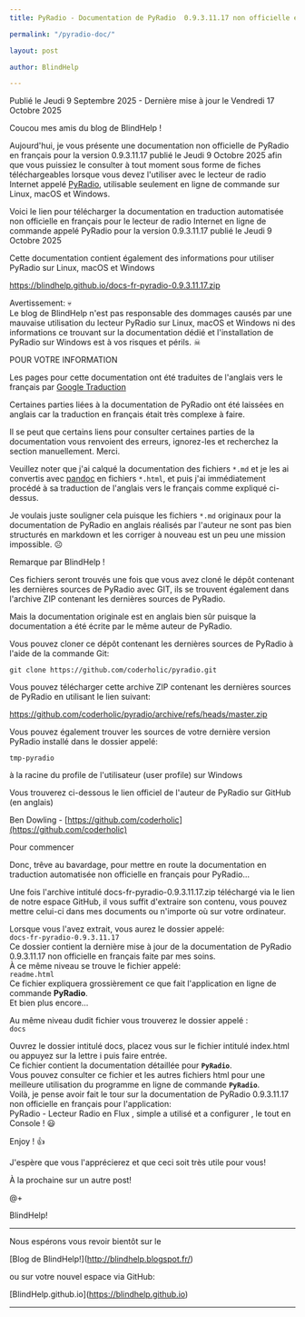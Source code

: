 ```yaml
---
title: PyRadio - Documentation de PyRadio  0.9.3.11.17 non officielle en français pour le lecteur de radio Internet en ligne de commande

permalink: "/pyradio-doc/"

layout: post

author: BlindHelp

---
```




<footer>Publié le Jeudi 9 Septembre 2025 - Dernière mise à jour le Vendredi 17 Octobre 2025</footer>



Coucou mes amis du blog de BlindHelp !



Aujourd'hui, je vous présente une documentation non officielle de PyRadio en français pour la version 0.9.3.11.17 publié le Jeudi 9 Octobre 2025 afin que vous puissiez le consulter à tout moment sous forme de fiches téléchargeables lorsque vous devez l'utiliser avec le lecteur de radio Internet appelé [PyRadio](https://github.com/coderholic/pyradio), utilisable seulement en ligne de commande sur Linux, macOS et Windows.    

Voici le lien pour télécharger la documentation en traduction automatisée non officielle en français pour le lecteur de radio Internet en ligne de commande appelé PyRadio pour la version 0.9.3.11.17 publié le Jeudi 9 Octobre 2025    

Cette documentation contient également des informations pour utiliser PyRadio sur Linux, macOS et Windows    

<https://blindhelp.github.io/docs-fr-pyradio-0.9.3.11.17.zip>    


Avertissement: 💀  
Le blog de BlindHelp n'est pas responsable des dommages causés par une mauvaise utilisation du lecteur PyRadio sur Linux, macOS et Windows ni des informations ce trouvant sur la documentation dédié et l'installation de PyRadio sur Windows est à vos risques et périls. ☠  


POUR VOTRE INFORMATION    

Les pages pour cette documentation ont été traduites de l'anglais vers le français par [Google Traduction](https://translate.google.fr/)    

Certaines parties liées à la documentation de PyRadio ont été laissées en anglais car la traduction en français était très complexe à faire.    

Il se peut que certains liens pour consulter certaines parties de la documentation vous renvoient des erreurs, ignorez-les et recherchez la section manuellement. Merci.   

Veuillez noter que j'ai calqué la documentation des fichiers `*.md` et je les ai convertis avec [pandoc](https://pandoc.org/) en fichiers `*.html`, et puis j'ai immédiatement procédé à sa traduction de l'anglais vers le français comme expliqué ci-dessus.    

Je voulais juste souligner cela puisque les fichiers `*.md` originaux pour la documentation de PyRadio en anglais réalisés par l'auteur ne sont pas bien structurés en markdown et les corriger à nouveau est un peu une mission impossible. ☹    

Remarque par BlindHelp !

Ces fichiers seront trouvés une fois que vous avez cloné le dépôt contenant les dernières sources de PyRadio avec GIT, ils se trouvent également dans l'archive ZIP contenant les dernières sources de PyRadio.

Mais la documentation originale est en anglais bien sûr puisque la documentation a été écrite par le même auteur de PyRadio.

Vous pouvez cloner ce dépôt contenant les dernières sources de PyRadio à l'aide de la commande Git:

`git clone https://github.com/coderholic/pyradio.git`

Vous pouvez télécharger cette archive ZIP contenant les dernières sources de PyRadio en utilisant le lien suivant:

<https://github.com/coderholic/pyradio/archive/refs/heads/master.zip>

Vous pouvez également trouver les sources de votre dernière version PyRadio installé dans le dossier appelé:

`tmp-pyradio`

à la racine du profile de l'utilisateur (user profile) sur Windows

Vous trouverez ci-dessous le lien officiel de l'auteur de PyRadio sur GitHub (en anglais)

Ben Dowling - [https://github.com/coderholic](https://github.com/coderholic)

Pour commencer

Donc, trêve au bavardage, pour mettre en route la documentation en traduction automatisée non officielle en français pour PyRadio…    

Une fois l'archive intitulé docs-fr-pyradio-0.9.3.11.17.zip téléchargé via le lien de notre espace GitHub, il vous suffit d'extraire son contenu, vous pouvez mettre celui-ci dans mes documents ou n'importe où sur votre ordinateur.    

Lorsque vous l'avez extrait, vous aurez le dossier appelé:    
`docs-fr-pyradio-0.9.3.11.17`    
Ce dossier contient la dernière mise à jour de la documentation de PyRadio  0.9.3.11.17 non officielle en français faite par mes soins.    
À ce même niveau se trouve le fichier appelé:    
`readme.html`    
Ce fichier expliquera grossièrement ce que fait l'application en ligne de commande **PyRadio**.    
Et bien plus encore…    

Au même niveau dudit fichier vous trouverez le dossier appelé :     
`docs`    

Ouvrez le dossier intitulé docs, placez vous sur le fichier intitulé index.html ou appuyez sur la lettre i puis faire entrée.    
Ce fichier contient la documentation détaillée pour **`PyRadio`**.    
Vous pouvez consulter ce fichier et les autres fichiers html pour une meilleure utilisation du programme en ligne de commande **`PyRadio`**.    
Voilà, je pense avoir fait le tour sur la documentation de PyRadio  0.9.3.11.17 non officielle en français pour l'application:    
PyRadio - Lecteur Radio en Flux , simple a utilisé et a configurer , le tout en Console ! 😃    

Enjoy ! 👍

J'espère que vous l'apprécierez et que ceci  soit très utile pour vous!    

À la prochaine sur un autre post!    

@+    

BlindHelp!    



---



Nous espérons vous revoir bientôt sur le      

\[Blog de BlindHelp!](http://blindhelp.blogspot.fr/)                    

ou sur  votre nouvel espace via GitHub:                     

\[BlindHelp.github.io](https://blindhelp.github.io)                    



---



